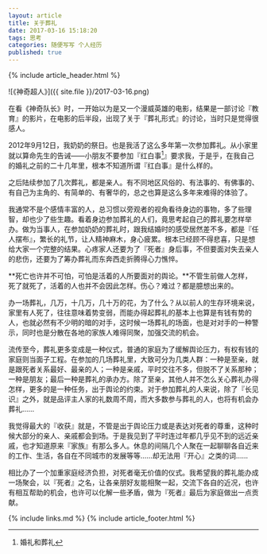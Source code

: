 ```yaml
---
layout: article
title: 关于葬礼
date: 2017-03-16 15:18:20
tags: 思考
categories: 随便写写 个人经历
published: true
---
```


{% include article_header.html %}

![《神奇超人》]({{ site.file }}/2017-03-16.png)

在看《神奇队长》时，一开始以为是又一个漫威英雄的电影，结果是一部讨论『教育』的影片，在电影的后半段，出现了关于『葬礼形式』的讨论，当时只是觉得很感人。

2012年9月12日，我奶奶的祭日。也是我活了这么多年第一次参加葬礼。从小家里就以算命先生的告诫——小朋友不要参加『红白事[^1]』要求我，于是乎，在我自己的婚礼之前的二十几年里，根本不知道所谓『红白事』是什么样的。

之后陆续参加了几次葬礼，都是亲人。有不同地区风俗的、有法事的、有佛事的、有自己为主角的、有简单的、有奢华的，总之也算是这么多年来难得的体验了。

我通常不是个感情丰富的人，总习惯以旁观者的视角看待身边的事物，多了些理智，却也少了些生趣。看着身边参加葬礼的人们，竟思考起自己的葬礼要怎样举办。做为当事人，在参加奶奶的葬礼时，跟我结婚时的感受居然差不多，都是『任人摆布』，繁长的礼节，让人精神麻木，身心疲累。根本已经顾不得悲喜，只是想给大家一个完整的结果。心疼家人还要为了『死者』身后事，不但要面对失去亲人的悲伤，还要为了筹办葬礼而东奔西走折腾得心力憔悴。

**死亡也许并不可怕，可怕是活着的人所要面对的舆论。**不管生前做人怎样，死了就死了，活着的人也并不会因此怎样。伤心？难过？都是臆想出来的。

办一场葬礼，几万，十几万，几十万的花，为了什么？从以前人的生存环境来说，家里有人死了，往往意味着势变弱，而能办得起葬礼的基本上也算是有钱有势的人，也就必然有不少明的暗的对手，这时候一场葬礼的场面，也是对对手的一种警示，同时也是分散在各地的家族人难得同聚，加强交流的机会。

流传至今，葬礼更多变成是一种仪式，普通的家庭为了缓解舆论压力，有权有钱的家庭则当面子工程。在参加的几场葬礼里，大致可分为几类人群：一种是至亲，就是跟死者关系最好、最亲的人；一种是亲戚，平时交往不多，但脱不了关系那种；一种是朋友；最后一种是葬礼的承办方。除了至亲，其他人并不怎么关心葬礼办得怎样，更多的是一种任务，出于舆论的约束。对于参加葬礼的人来说，除了『长见识』之外，就是品评主人家的礼数周不周，而大多数参与葬礼的人，也将有机会办葬礼……

我觉得最大的『收获』就是，不管是出于舆论压力或是表达对死者的尊重，这种时候大部分的亲人、亲戚都会到场。于是我见到了平时连过年都几乎见不到的远近亲戚，也才知道原来『家族』有那么多人。休息的间隔几个人聚在一起聊聊各自近来的工作、生活，各自在不同城市的发展等等……却无法用『开心』之类的词……

相比办了一个加重家庭经济负担，对死者毫无价值的仪式。我希望我的葬礼能办成一场聚会，以『死者』之名，让各亲朋好友能相聚一起，交流下各自的近况，也许有相互帮助的机会，也许可以化解一些矛盾，做为『死者』最后为家庭做出一点贡献。

[^1]: 婚礼和葬礼

{% include links.md %}
{% include article_footer.html %}